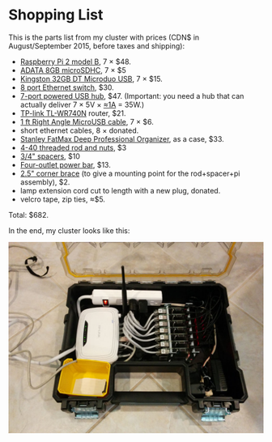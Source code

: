 # Shopping List

This is the parts list from my cluster with prices (CDN$ in August/September 2015, before taxes and shipping):


* [Raspberry Pi 2 model B](http://ca-en.alliedelec.com/raspberry-pi-raspberry-pi-2-model-b/70465426/), 7 × $48.
* [ADATA 8GB microSDHC](http://www.ncix.com/detail/adata-8gb-microsdhc-micro-secure-36-59749-1928.htm), 7 × $5
* [Kingston 32GB DT Microduo USB](http://www.ncix.com/detail/kingston-32gb-dt-microduo-usb-1d-101086-1834.htm), 7 × $15.
* [8 port Ethernet switch](http://www.ncix.com/detail/tp-link-tl-sg1008d-8-port-unmanaged-0c-34461-1211.htm), $30.
* [7-port powered USB hub](http://www.ncix.com/detail/vantec-7-port-usb-3-0-f0-108766.htm), $47. (Important: you need a hub that can actually deliver 7 × 5V × [≈1A](http://raspi.tv/2014/how-much-less-power-does-the-raspberry-pi-b-use-than-the-old-model-b) = 35W.)
* [TP-link TL-WR740N](http://www.ncix.com/detail/tp-link-tl-wr740n-4-port-10-100-c3-52257.htm) router, $21.
* [1 ft Right Angle MicroUSB cable](http://www.newegg.ca/Product/Product.aspx?Item=N82E16812200860), 7 × $6.
* short ethernet cables, 8 × donated.
* [Stanley FatMax Deep Professional Organizer](http://www.canadiantire.ca/en/tools-hardware/tool-storage/small-parts-storage-organization/stanley-fatmax-deep-professional-organizer-0581174p.html?utm_campaign=bazaarvoice&utm_medium=SearchVoice&utm_source=RatingsAndReviews&utm_content=Default), as a case, $33.
* [4-40 threaded rod and nuts](http://www.pacificfasteners.com/), $3
* [3/4" spacers](http://www.rpelectronics.com/60341-c-insulated-spacer-6-hole-3-4-pkg-100.html), $10
* [Four-outlet power bar](http://www.homehardware.ca/en/rec/index.htm/Plumbing-Electrical/Electrical/Extension-Cords/Power-Bars/Power-Bars/4-Plug-Slimline-Strip-Outlet/_/N-2pqfZ67l/Ne-67n/Ntk-All_EN/R-I3665705?Ntt=4+outlest), $13.
* [2.5" corner brace](http://www.homedepot.ca/product/2-1-2-inch-zinc-corner-brace-4pk/821665) (to give a mounting point for the rod+spacer+pi assembly), $2.
* lamp extension cord cut to length with a new plug, donated.
* velcro tape, zip ties, ≈$5.

Total: $682.

In the end, my cluster looks like this:

![cluster assembled and running](/images/running2.jpg?raw=true)
